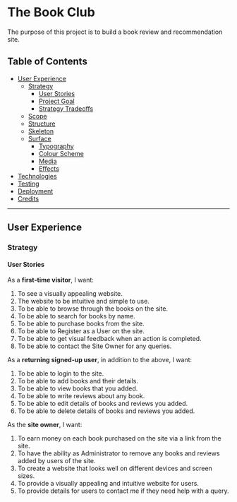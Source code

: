 # The Book Club

The purpose of this project is to build a book review and recommendation site.

## Table of Contents
- [User Experience](#user-experience)
    - [Strategy](#strategy)
        - [User Stories](#user-stories)
        - [Project Goal](#project-goal)
        - [Strategy Tradeoffs](#strategy-tradeoffs)
    - [Scope](#scope)
    - [Structure](#structure)
    - [Skeleton](#skeleton)
    - [Surface](#surface)
        - [Typography](#typography)
        - [Colour Scheme](#colour-scheme)
        - [Media](#media)
        - [Effects](#effects)
- [Technologies](#technologies)
- [Testing](#testing)
- [Deployment](#deployment)
- [Credits](#credits)

---
## User Experience

### Strategy

#### User Stories
As a **first-time visitor**, I want:

1. To see a visually appealing website.
2. The website to be intuitive and simple to use.
3. To be able to browse through the books on the site.
4. To be able to search for books by name.
5. To be able to purchase books from the site.
6. To be able to Register as a User on the site.
7. To be able to get visual feedback when an action is completed.
8. To be able to contact the Site Owner for any queries.


As a **returning signed-up user**, in addition to the above, I want:

1. To be able to login to the site.
2. To be able to add books and their details.
3. To be able to view books that you added.
4. To be able to write reviews about any book.
5. To be able to edit details of books and reviews you added.
6. To be able to delete details of books and reviews you added.


As the **site owner**, I want:

1. To earn money on each book purchased on the site via a link from the site.
2. To have the ability as Administrator to remove any books and reviews added by users of the site.
3. To create a website that looks well on different devices and screen sizes.
4. To provide a visually appealing and intuitive website for users.
5. To provide details for users to contact me if they need help with a query.